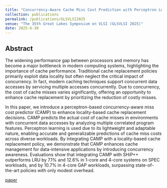 ```yaml
---
title: "Concurrency-Aware Cache Miss Cost Prediction with Perceptron Learning"
collection: publications
permalink: /publications/GLSVLSI2025
venue: "The 35th Great Lakes Symposium on VLSI (GLSVLSI 2025)"
date: 2025-6-30
---
```


## Abstract
The widening performance gap between processors and memory has become a major bottleneck in modern computing systems, highlighting the importance of cache performance. Traditional cache replacement policies primarily exploit data locality but often neglect the critical impact of concurrency. In fact, modern caching techniques support concurrent data accesses by servicing multiple accesses concurrently. Due to concurrency, the cost of cache misses varies significantly, offering an opportunity to enhance cache replacement by prioritizing the reduction of costly misses.

In this paper, we introduce a perceptron-based concurrency-aware miss cost predictor (CAMP) to enhance locality-based cache replacement decisions. CAMP predicts the actual cost of cache misses in environments with concurrent data accesses by analyzing multiple correlated program features. Perceptron learning is used due to its lightweight and adaptable nature, enabling accurate and generalizable predictions of cache miss costs across diverse workloads. By integrating CAMP with a locality-based cache replacement policy, we demonstrate that CAMP enhances cache management for data-intensive applications by introducing concurrency awareness. Evaluations show that integrating CAMP with SHiP++ outperforms LRU by 7.1% and 12.6% in 1-core and 4-core systems on SPEC workloads, and by 10.7% in 4-core GAP workloads, surpassing state-of-the-art policies with only modest overhead.

[paper](../files/GLSVLSI2025/GLSVLSI2025.pdf)
